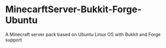 # MinecarftServer-Bukkit-Forge-Ubuntu
A Minecraft server pack based on Ubuntu Linux OS with Bukkit and Forge support
